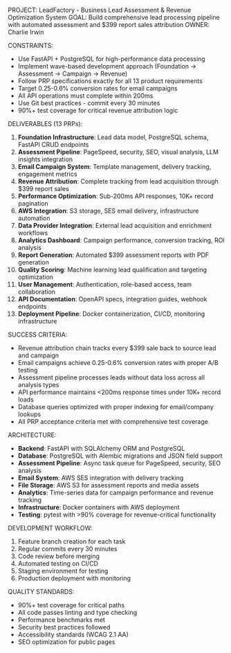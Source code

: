 PROJECT: LeadFactory - Business Lead Assessment & Revenue Optimization System
GOAL: Build comprehensive lead processing pipeline with automated assessment and $399 report sales attribution
OWNER: Charlie Irwin

CONSTRAINTS:
- Use FastAPI + PostgreSQL for high-performance data processing
- Implement wave-based development approach (Foundation → Assessment → Campaign → Revenue)
- Follow PRP specifications exactly for all 13 product requirements
- Target 0.25-0.6% conversion rates for email campaigns
- All API operations must complete within 200ms
- Use Git best practices - commit every 30 minutes
- 90%+ test coverage for critical revenue attribution logic

DELIVERABLES (13 PRPs):
1. **Foundation Infrastructure**: Lead data model, PostgreSQL schema, FastAPI CRUD endpoints
2. **Assessment Pipeline**: PageSpeed, security, SEO, visual analysis, LLM insights integration
3. **Email Campaign System**: Template management, delivery tracking, engagement metrics
4. **Revenue Attribution**: Complete tracking from lead acquisition through $399 report sales
5. **Performance Optimization**: Sub-200ms API responses, 10K+ record pagination
6. **AWS Integration**: S3 storage, SES email delivery, infrastructure automation
7. **Data Provider Integration**: External lead acquisition and enrichment workflows
8. **Analytics Dashboard**: Campaign performance, conversion tracking, ROI analysis
9. **Report Generation**: Automated $399 assessment reports with PDF generation
10. **Quality Scoring**: Machine learning lead qualification and targeting optimization
11. **User Management**: Authentication, role-based access, team collaboration
12. **API Documentation**: OpenAPI specs, integration guides, webhook endpoints
13. **Deployment Pipeline**: Docker containerization, CI/CD, monitoring infrastructure

SUCCESS CRITERIA:
- Revenue attribution chain tracks every $399 sale back to source lead and campaign
- Email campaigns achieve 0.25-0.6% conversion rates with proper A/B testing
- Assessment pipeline processes leads without data loss across all analysis types
- API performance maintains <200ms response times under 10K+ record loads
- Database queries optimized with proper indexing for email/company lookups
- All PRP acceptance criteria met with comprehensive test coverage

ARCHITECTURE:
- **Backend**: FastAPI with SQLAlchemy ORM and PostgreSQL
- **Database**: PostgreSQL with Alembic migrations and JSON field support
- **Assessment Pipeline**: Async task queue for PageSpeed, security, SEO analysis
- **Email System**: AWS SES integration with delivery tracking
- **File Storage**: AWS S3 for assessment reports and media assets
- **Analytics**: Time-series data for campaign performance and revenue tracking
- **Infrastructure**: Docker containers with AWS deployment
- **Testing**: pytest with >90% coverage for revenue-critical functionality

DEVELOPMENT WORKFLOW:
1. Feature branch creation for each task
2. Regular commits every 30 minutes
3. Code review before merging
4. Automated testing on CI/CD
5. Staging environment for testing
6. Production deployment with monitoring

QUALITY STANDARDS:
- 90%+ test coverage for critical paths
- All code passes linting and type checking
- Performance benchmarks met
- Security best practices followed
- Accessibility standards (WCAG 2.1 AA)
- SEO optimization for public pages